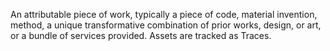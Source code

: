 An attributable piece of work, typically a piece of code, material invention, method, a unique transformative combination of prior works, design, or art, or a bundle of services provided. Assets are tracked as Traces.
